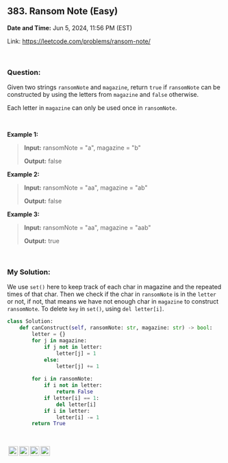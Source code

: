 ## 383. Ransom Note (Easy)
**Date and Time:** Jun 5, 2024, 11:56 PM (EST)

Link: https://leetcode.com/problems/ransom-note/

<br>

### Question:
Given two strings `ransomNote` and `magazine`, return `true` if `ransomNote` can be constructed by using the letters from `magazine` and `false` otherwise.

Each letter in `magazine` can only be used once in `ransomNote`.

<br>

**Example 1:**
> **Input:** ransomNote = "a", magazine = "b"
> 
> **Output:** false

**Example 2:**
> **Input:** ransomNote = "aa", magazine = "ab"
> 
> **Output:** false

**Example 3:**
> **Input:** ransomNote = "aa", magazine = "aab"
> 
> **Output:** true

<br>

### My Solution:
We use `set()` here to keep track of each char in magazine and the repeated times of that char. Then we check if the char in `ransomNote` is in the `letter` or not, if not, that means we have not enough char in `magazine` to construct `ransomNote`. To delete `key` in `set()`, using `del letter[i]`.
```python
class Solution:
    def canConstruct(self, ransomNote: str, magazine: str) -> bool:
        letter = {}
        for j in magazine:
            if j not in letter:
                letter[j] = 1
            else:
                letter[j] += 1
        
        for i in ransomNote:
            if i not in letter:
                return False
            if letter[i] == 1:
                del letter[i]
            if i in letter:
                letter[i] -= 1
        return True
```

<br>

<img style="height:22px!important;margin-left:3px;vertical-align:text-bottom;" src="https://mirrors.creativecommons.org/presskit/icons/cc.svg?ref=chooser-v1" alt="CC BY-NC-SA" title="CC BY-NC-SA"><img style="height:22px!important;margin-left:3px;vertical-align:text-bottom;" src="https://mirrors.creativecommons.org/presskit/icons/by.svg?ref=chooser-v1" alt="BY: credit must be given to the creator" title="BY: credit must be given to the creator"><img style="height:22px!important;margin-left:3px;vertical-align:text-bottom;" src="https://mirrors.creativecommons.org/presskit/icons/nc.svg?ref=chooser-v1" alt="NC: Only noncommercial uses of the work are permitted" title="NC: Only noncommercial uses of the work are permitted"><img style="height:22px!important;margin-left:3px;vertical-align:text-bottom;" src="https://mirrors.creativecommons.org/presskit/icons/sa.svg?ref=chooser-v1" alt="SA: Adaptations must be shared under the same terms" title="SA: Adaptations must be shared under the same terms">